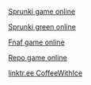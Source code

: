 [Sprunki game online](https://sprunki-games.online)

[Sprunki green online](https://sprunkigreen.online)

[Fnaf game online](https://fnaf-game.online)

[Repo game online](https://repo-game.online)

[linktr.ee CoffeeWithIce](https://linktr.ee/CoffeeWithIce)


<!--
**yhif/yhif** is a ✨ _special_ ✨ repository because its `README.md` (this file) appears on your GitHub profile.

Here are some ideas to get you started:

- 🔭 I’m currently working on ...
- 🌱 I’m currently learning ...
- 👯 I’m looking to collaborate on ...
- 🤔 I’m looking for help with ...
- 💬 Ask me about ...
- 📫 How to reach me: ...
- 😄 Pronouns: ...
- ⚡ Fun fact: ...
-->
